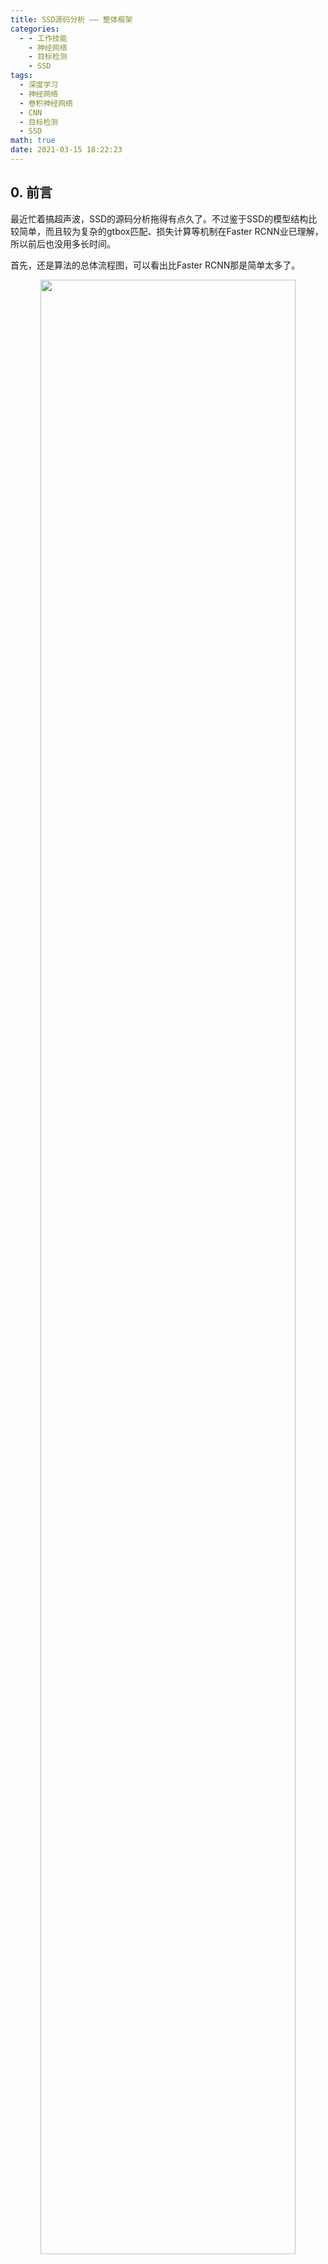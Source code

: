 ```yaml
---
title: SSD源码分析 —— 整体框架
categories:
  - - 工作技能
    - 神经网络
    - 目标检测
    - SSD
tags:
  - 深度学习
  - 神经网络
  - 卷积神经网络
  - CNN
  - 目标检测
  - SSD
math: true
date: 2021-03-15 18:22:23
---
```

## 0. 前言
最近忙着搞超声波，SSD的源码分析拖得有点久了。不过鉴于SSD的模型结构比较简单，而且较为复杂的gtbox匹配、损失计算等机制在Faster RCNN业已理解，所以前后也没用多长时间。

首先，还是算法的总体流程图，可以看出比Faster RCNN那是简单太多了。

<div align=center><img title="" src="/img/article/ssd_overview.png" width="90%" height="90%" align=center></div>

<br>第一步还是从dataset中加载图像，然后经过图像预处理，再通过以ResNet50为蓝本的feature extractor处理，结果再送到5个additional layer中，最终连同feature extractor的输出合计得到6个feature map，每个feature map再各自通过一个predictor进而得到预测结果(box_reg和objectness)。

其中box_reg为相对于anchor的边界框回归参数，objectness经过softmax之后就是对应类别的置信度。如果是训练模式，就用这两个信息去求模型损失；如果是预测模式则对所有的边界框进行筛选得到最终的预测结果。

其中anchor还是老样子，从6个feature map每一个的HW cell上面长出来2-3个，不同feature map上anchor的scale和ratio都不同，以达到金字塔的效果。


## 1. 从dataset加载图像
首先要从把标注好的图像文件以及标注xml文件读取进来，经过一系列图像预处理操作转化为tensor格式，大致流程跟[之前](https://guohongming.xyz/2021/09/01/Faster-RCNN%E6%BA%90%E7%A0%81%E5%88%86%E6%9E%90-0/)Faster RCNN差不多。

但是，FasterRCNN的图像预处理有两次：
- 第一次是在创建dataset类实例的时候，就是说从dataset类`__getitem__`方法返回的图像数据先经过了一次transform。这一次主要是to_tensor和随机水平翻转（预测模式无）。
- 然后在送入模型之前又通过单独的GeneralizedRCNNTransform类，再transform一次。这一次的细节看[这里](https://guohongming.xyz/2021/08/15/Faster-RCNN%E6%BA%90%E7%A0%81%E5%88%86%E6%9E%90-1/)

回到SSD，预处理只有一次，全部集中在dataset类中实现，而且花样比较多(加*项为训练模式独有)：

### 1.1 SSDcrop*
顾名思义，这是SSD的特点之一。目的是为了在一张原始图片上截取一个子区域作为模型的输入，而不是整图送进去。而且很明显，不是在原图上随便截就可以，截出来的子区域要符合一定条件：
1. HW比例不能太夸张，要在1:2以内；
2. 跟所有GTbox的IOU都要在一个合理范围内，这个合理范围在[0.1, inf], [0.3, inf], [0.5, inf], [0.7, inf], [0.9, inf], [-inf, inf]中随机选取。
3. 至少有一个GTbox的中心点在这个子区域内。

得到一个满足全部3个条件的子区域后，进行下一步。这意味着，对于一个epoch，这张图片只有一个子区域得到了有效使用，而且下一个epoch对于这张图片很有可能又换了一个子区域。

**相同，又不完全相同；重复，又不完全重复。艺术啊！**

**本阶段数据转化结果:**
- **image**: jpg(375x500) -> jpg(252x438)
> 这一步的目的目测是为了扩充训练集的样本数量，但是这样不保持原图比例的裁剪然后再缩放，相比于预测时只是缩放不裁剪，真的可以吗？而且预测时这种不考虑原图HW大小和比例，直接硬缩放为300x300，直觉上也感觉不太对。mark

### 1.2 Resize
简单粗暴调用官方库`torchvision.transforms.Resize()`，利用双线性插值原理将裁剪后的图像/原始图像，缩放到300x300。

**本阶段数据转化结果:**
- **image**: jpg(252x438) -> jpg(300x300)
> SSD使用了一个简单而高效的机制来处理图像缩放过程中的GTbox坐标变化，就是将GTbox的坐标以图像比例坐标的方式存储，这样不管图像缩放多少，用这个比例坐标乘以新的尺寸即可得到正确的GTbox坐标。

### 1.3 ColorJitter*
调用官方库`torchvision.transforms.ColorJitter()`，在HSV空间将图像数据随机抖动一下。

**本阶段数据转化结果:略**

### 1.4 ToTensor
PIL image格式转成tensor，换言之，之前的操作都是以PIL image格式进行的。

**本阶段数据转化结果:**
- **image**: jpg(300x300) -> tensor(3x300x300)

### 1.5 RandomHorizontalFlip*
随机水平翻转，不解释了。

**本阶段数据转化结果:略**

### 1.6 Normalization
数据归一化，三通道的均值和方差还是取自ImageNet，`mean = [0.485, 0.456, 0.406]`，`std = [0.229, 0.224, 0.225]`。

**本阶段数据转化结果:略**

### 1.7 AssignGTbox2Anchor*
又来了，Anchor与GTbox匹配的概念并不新奇，但这个实现方式却是SSD的鲜明特点。

为什么？因为在SSD的One-Stage理念下，不存在proposal概念，或者说anchor就是最终的proposal，而这个proposal又是预先按照既定参数生成的，不是来源于图像数据本身的。也就是说，对于SSD而言从一开始就知道proposal框的坐标，因此在预处理的时候就把Anchor与GTbox的匹配给做了。

这一步实际产生的效果是，按照anchor的排列顺序产生与之匹配的GTbox的序列以及label的序列，用以替换target中来自xml文件中的box和label信息。这样在后面计算损失时用到GT信息时，可以直接decode target中的box得到GT_box_reg，然后直接与预测的box_reg进行smooth L1损失计算。

**本阶段数据转化结果:**
- **image**: 无变化

- **GTbox**: tensor(1x4) -> tensor(8732x4)

## 2. FeatureExtractor
其实还是一个Backbone的概念，目的是为了从原始图像中提取出Feature map。这里还是以[ResNet50](https://guohongming.xyz/2021/08/08/ResNet/)为例，取其第一个卷积层conv1以及后续的3组Residual结构作为Backbone。

其中值得注意的是，第3组Residual结构conv4_x不是照搬过来的，而是将其这一组的6个Residual结构中的第一个的步距由2调整为1。原理这一个Residual结构因为身处组内第一的位置，因此要承担调整HW尺寸不断折半的任务，但是这里调整了stride，不用折半了。

<div align=center><img title="" src="/img/article/resnet50_ssd.png" width="80%" height="80%" align=center></div>

<br>**本阶段数据转化结果:**
- **image**: tensor(3x300x300) -> tensor(64x150x150) -> tensor(256x75x75) -> tensor(512x38x38) -> tensor(1024x38x38)

> 如果不调整conv4_x，那么最后一个tensor应该是1024x38x38x19

## 3. AdditionalLayer
为了在不同尺度上得到更加准确的预测结果，这里又额外构造了5个AdditionalLayer结构，在Backbone输出的基础上继续进行卷积运算。

每一个AdditionalLayer结构都是由两个串联的ConvBNRelu单元组成，不断的缩小feature map的HW尺寸，以使得越往后的HW cell对应更大的原图感受野。

<div align=center><img title="" src="/img/article/ssd_additional.png" width="100%" height="100%" align=center></div>

<br>**本阶段数据转化结果: 详见上图**

## 4. AnchorGenerator
未在总流程图体现的一点是AnchorGenerator，因为anchor是基于规则生成的。老样子，还是为每一个feature map上的每一个HW cell生成一套anchor，并且总体上还是遵循在不同的feature map上生成不同scale的anchor。但是相比于用了FPN的Faster RCNN，SSD的AnchorGenerator的规则有一些自己的特点。

<div align=center><img title="" src="/img/article/ssd_anchor.png" width="80%" height="80%" align=center></div>

<br>按照上表的规则生成的这些anchor都直接用在300x300图像上的比例坐标表示，而不是向FasterRCNN一样，用相对于某个中心点的相对坐标。

**本阶段数据转化结果**
- **anchor参数** -> **anchor** : tensor(8732x4)


## 5. Predictor
得到6个feature map之后，将其分别送入一个Predictor。每个Predictor包含两个卷积结构，一个用来生成objectness，一个用来生成box_reg。具体的结构也比较简单：
```python
# box_extractor
ModuleList(
  (0): Conv2d(1024, 16, kernel_size=(3, 3), stride=(1, 1), padding=(1, 1))
  (1): Conv2d(512, 24, kernel_size=(3, 3), stride=(1, 1), padding=(1, 1))
  (2): Conv2d(512, 24, kernel_size=(3, 3), stride=(1, 1), padding=(1, 1))
  (3): Conv2d(256, 24, kernel_size=(3, 3), stride=(1, 1), padding=(1, 1))
  (4): Conv2d(256, 16, kernel_size=(3, 3), stride=(1, 1), padding=(1, 1))
  (5): Conv2d(256, 16, kernel_size=(3, 3), stride=(1, 1), padding=(1, 1))
)

# objectness_extractor
ModuleList(
  (0): Conv2d(1024, 84, kernel_size=(3, 3), stride=(1, 1), padding=(1, 1))
  (1): Conv2d(512, 126, kernel_size=(3, 3), stride=(1, 1), padding=(1, 1))
  (2): Conv2d(512, 126, kernel_size=(3, 3), stride=(1, 1), padding=(1, 1))
  (3): Conv2d(256, 126, kernel_size=(3, 3), stride=(1, 1), padding=(1, 1))
  (4): Conv2d(256, 84, kernel_size=(3, 3), stride=(1, 1), padding=(1, 1))
  (5): Conv2d(256, 84, kernel_size=(3, 3), stride=(1, 1), padding=(1, 1))
)
```

可以看到，3x3的卷积，SAME PADDING，1 STRIDE，就是不改变卷积前后的HW尺寸，只调整深度：
- 对于box_extractor，深度调整为4 x anchor_num；
- 对于objectness_extractor，深度调整为21 x anchor_num。

例如，1024x38x38的feature map在经过box_extractor处理之后，得到一个16x38x38的tensor。16的来由是这一层feature map上的每个cell生成4个anchor，而每个anchor有4个坐标值。就是说，1个HW cell的每4个通道组成一组完整的box_reg参数。然后再将这个16x38x38的tensor reshape成5776x4，即可得到第一个feature map生成的5776组box_reg参数，同理可以得到其余的box_reg参数，最后拼成一个8732x4的box_reg。

类似地，1024x38x38的feature map在经过objectness_extractor处理之后，得到一个84x38x38的tensor，将其reshape为5774x21然后再去拼接,最终得到8732x21的objectness。

> 这里出现了取消proposal的另外一个优势，因为没有了proposal，所以300x300的图像上所有数据或者说一个feature map上的所有数据，都会被拿来使用，所以不存在需要使用ROIalign的场景。

然后，来回忆一下FasterRCNN中的detection概念。由于未做过滤和采样，因此8732个anchor全部参与后续计算，这意味这最终将产生8732个detection。而且因为box_extractor的结构跟FasterRCNN不同，SSD每个detection的结构跟FasterRCNN也略有不同，SSD的一个detection只有1组box_reg参数，而FasterRCNN是21组，也就是每个类一组。

FasterRCNN的detection结构如下：
<div align=center><img title="" src="/img/article/faster-rcnn-0-0.png" width="90%" height="90%" align=center></div>

<br>SSD的detection结构如下：
<div align=center><img title="" src="/img/article/ssd_preditor.png" width="90%" height="90%" align=center></div>

<br>**本阶段数据转化结果**
- **feature map1**: tensor(1024x38x38) -> **objectness1**: tensor(84x38x38) + **box_reg1**: tensor(16x38x38) -> **objectness1**: tensor(5776x21) +**box_reg1**: tensor(5776x4)
- **objectness1** + ... + **objectness6** -> **objectness**: tensor(8732x21)
- **box_reg1** + ... + **box_reg6** -> **box_reg**: tensor(8732x4)

## 6A. 预测结果后处理
上一步完成后，实质意义上的模型预测就已经完成了。如果是在预测模式下工作，接下来需要将objectness和box_reg解释到缩放前的原始图像上。

### 6A.1 FilterDetection
对于每一张图像，具体工作如下：
1. 对class_logits做softmax，得到每一个box的score；
2. 对box_reg和anchor角点坐标做decode，得到每一个final_box的角点坐标；
3. low score过滤；
4. low WH过滤；
5. 针对每一个类别做nms，并且取nms之后的前100个box；

**本阶段数据转化结果**
- **box_reg**: tensor(8732x4) + **anchor**: tensor(8732x4) -> **final_boxes**: tensor(100x4)
- **objectness**: tensor(8732x21) -> **final_scores**: tensor(100x1)
- **box_label**: tensor(8732x21) -> **final_labels**: tensor(100x1)

> 和FasterRCNN相同，这里的BoxLabel由规则生成，final_labels指的是预测信息，根据上图中box在一个detection的box序列中的相对位置确定。这就跟以往的经验不同了，这里并没有对一个detection所有框的score取最大值，然后将21个类别退化为1，而是将detection的每一列也就是每一个预测框作为一个单独的个体。就是说最终的100个预测框中完全有可能同时存在两个产生自同一个detection。

### 6A.2 PostTransform
将detection三要素中的box坐标根据原图缩放前和缩放后的比例进行等比例缩放即可。

## 6B. SSD损失计算
当在训练模式下工作时，需要进行SSD损失计算。与FasterRCNN损失类似，SSD损失同样分为两部分，坐标损失和分类损失。首先捋一下两部分各自的真实信息和预测信息是什么：
1. 坐标回归参数的预测信息，Predictor输出的box_reg；
2. 坐标回归参数的真实信息GT_regs，用anchor和与之匹配的GTbox进行encode得到；
3. 预测框类别的预测信息，Predictor输出的objectness；
4. 预测框类别的真实信息GT_labels，先将anchor和GTbox进行匹配，然后用匹配之后的IOU值的大小来判定proposal是否值得拥有与之匹配的GTbox的label，若值得(IOU>0.5)则anchor的真实label就是GTbox的label，否则为0；

捋清楚了上述信息之后，即可将对应数据代入到FasterRCNN的损失函数中进行计算，得到SSD的最终损失。

另外，具体还有一些细节需要注意：
- 定位损失和分类损失SSD取1:1。
- 定位损失只统计真实标签不为0的anchor，或者说基于这个anchor产生的GT_reg和box_reg，即所谓正样本。
- 分类损失统计全部的正样本，然后再选取3倍的负样本。并且负样本不是像FasterRCNN那样随机选取，而是选取负样本中损失最大的那些。例如这一个batch有10个正样本，那么就应该选取交叉熵损失最大的30个负样本。而且负样本的数量不应超过8732。据原论文称可以这样做可以加速收敛。

**本阶段数据转化结果**
- **box_label**: tensor(8732x21) + **GT_labels**: tensor(8732x21) -> $L_{cls}$
- **box_reg**: tensor(8732x4) + **GT_regs**: tensor(8732x4) -> $L_{box}$

> 同样跟FasterRCNN一样，可以看到真实信息和预测信息之间差了一个classnum的维度，在计算$L_{cls}$时不要紧，因为交叉熵计算用到的GT_label是one-hot的形式，pytorch的实现机制自己会进行合理的计算。
>
> 在计算$L_{box}$时，要增加一个classnum上的索引将其退化为1，从而与GT_regs保持一致。索引的来源是GT_label的one-hot向量中1的位置，所以也就是说将GT_reg拓展为four-hot即可。
